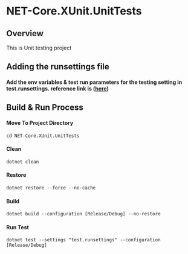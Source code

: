 ﻿# NET-Core.XUnit.UnitTests

## Overview

This is Unit testing project

## Adding the runsettings file

#### Add the env variables & test run parameters for the testing setting in test.runsettings. reference link is ([here](https://docs.microsoft.com/en-us/visualstudio/test/configure-unit-tests-by-using-a-dot-runsettings-file?view=vs-2019))

## Build & Run Process 	

#### Move To Project Directory
```
cd NET-Core.XUnit.UnitTests
```

#### Clean
```
dotnet clean
```

#### Restore
```
dotnet restore --force --no-cache
```

#### Build
```
dotnet build --configuration [Release/Debug] --no-restore
```

#### Run Test
```
dotnet test --settings "test.runsettings" --configuration [Release/Debug]
```